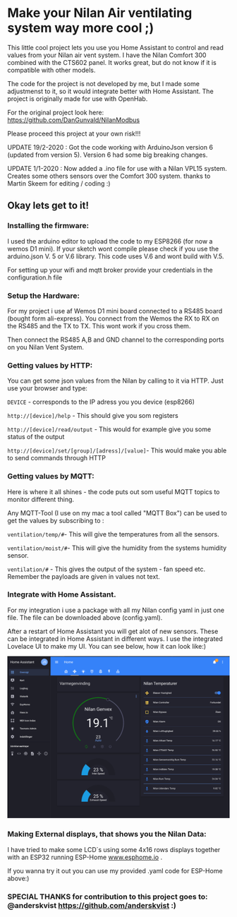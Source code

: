 # Make your Nilan Air ventilating system way more cool ;)

This little cool project lets you use you Home Assistant to control and read values from your Nilan air vent system. I have the Nilan Comfort 300 combined with the CTS602 panel. It works great, but do not know if it is compatible with other models.

The code for the project is not developed by me, but I made some adjustmenst to it, so it would integrate better with Home Assistant. The project is originally made for use with OpenHab.

For the original project look here: https://github.com/DanGunvald/NilanModbus

Please proceed this project at your own risk!!!

UPDATE 19/2-2020 : Got the code working with ArduinoJson version 6 (updated from version 5). Version 6 had some big breaking changes.

UPDATE 1/1-2020 : Now added a .ino file for use with a Nilan VPL15 system. Creates some others sensors over the Comfort 300 system. thanks to Martin Skeem for editing / coding :)

## Okay lets get to it!

### Installing the firmware:

I used the arduino editor to upload the code to my ESP8266 (for now a wemos D1 mini). If your sketch wont compile please check if you use the arduino.json V. 5 or V.6 library. This code uses V.6 and wont build with V.5. 

For setting up your wifi and mqtt broker provide your credentials in the configuration.h file


### Setup the Hardware:

For my project i use af Wemos D1 mini board connected to a RS485 board (bought form ali-express). You connect from the Wemos the RX to RX on the RS485 and the TX to TX. This wont work if you cross them.

Then connect the RS485 A,B and GND channel to the corresponding ports on you Nilan Vent System.

### Getting values by HTTP:

You can get some json values from the Nilan by calling to it via HTTP. Just use your browser and type:

`DEVICE` - corresponds to the IP adress you you device (esp8266)

`http://[device]/help` - This should give you som registers

`http://[device]/read/output` - This would for example give you some status of the output

`http://[device]/set/[group]/[adress]/[value]`- This would make you able to send commands through HTTP

### Getting values by MQTT:

Here is where it all shines - the code puts out som useful MQTT topics to monitor different thing.

Any MQTT-Tool (I use on my mac a tool called "MQTT Box") can be used to get the values by subscribing to :

`ventilation/temp/#`- This will give the temperatures from all the sensors.

`ventilation/moist/#`- This will give the humidity from the systems humidity sensor.

`ventilation/#` - This gives the output of the system - fan speed etc. Remember the payloads are given in values not text.

### Integrate with Home Assistant.

For my integration i use a package with all my Nilan config yaml in just one file. The file can be downloaded above (config.yaml).

After a restart of Home Assistant you will get alot of new sensors. These can be integrated in Home Assistant in different ways. I use the integrated Lovelace UI to make my UI. You can see below, how it can look like:)

![HA_GUI](https://github.com/jascdk/Nilan_Homeassistant/blob/master/Home%20Assistant/HA_GUI.png)

### Making External displays, that shows you the Nilan Data:

I have tried to make some LCD´s using some 4x16 rows displays together with an ESP32 running ESP-Home www.esphome.io .

If you wanna try it out you can use my provided .yaml code for ESP-Home above:)

### SPECIAL THANKS for contribution to this project goes to: @anderskvist https://github.com/anderskvist :)
















